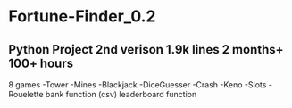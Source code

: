 # Fortune-Finder_0.2
Python Project 2nd verison
1.9k lines 2 months+ 100+ hours
--------------
8 games
-Tower
-Mines
-Blackjack
-DiceGuesser
-Crash
-Keno
-Slots
-Rouelette
bank function (csv)
leaderboard function

